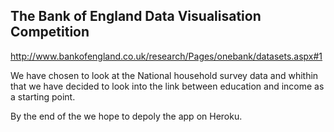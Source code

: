 ## The Bank of England Data Visualisation Competition

http://www.bankofengland.co.uk/research/Pages/onebank/datasets.aspx#1

We have chosen to look at the National household survey data and whithin that we have decided to look into the link between education and income as a starting point. 

By the end of the we hope to depoly the app on Heroku.
